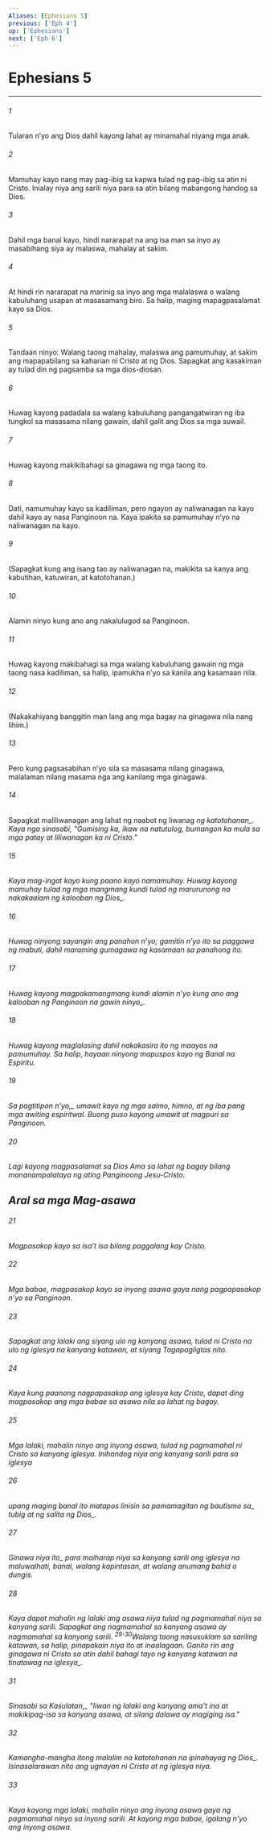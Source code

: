 ```yaml
---
Aliases: [Ephesians 5]
previous: ['Eph 4']
up: ['Ephesians']
next: ['Eph 6']
---
```

# Ephesians 5

***






















###### 1 










Tularan nʼyo ang Dios dahil kayong lahat ay minamahal niyang mga anak. 





















###### 2 










Mamuhay kayo nang may pag-ibig sa kapwa tulad ng pag-ibig sa atin ni Cristo. Inialay niya ang sarili niya para sa atin bilang mabangong handog sa Dios. 





















###### 3 










Dahil mga banal kayo, hindi nararapat na ang isa man sa inyo ay masabihang siya ay malaswa, mahalay at sakim. 





















###### 4 










At hindi rin nararapat na marinig sa inyo ang mga malalaswa o walang kabuluhang usapan at masasamang biro. Sa halip, maging mapagpasalamat kayo sa Dios. 





















###### 5 










Tandaan ninyo: Walang taong mahalay, malaswa ang pamumuhay, at sakim ang mapapabilang sa kaharian ni Cristo at ng Dios. Sapagkat ang kasakiman ay tulad din ng pagsamba sa mga dios-diosan. 





















###### 6 










Huwag kayong padadala sa walang kabuluhang pangangatwiran ng iba tungkol sa masasama nilang gawain, dahil galit ang Dios sa mga suwail. 





















###### 7 










Huwag kayong makikibahagi sa ginagawa ng mga taong ito. 





















###### 8 










Dati, namumuhay kayo sa kadiliman, pero ngayon ay naliwanagan na kayo dahil kayo ay nasa Panginoon na. Kaya ipakita sa pamumuhay nʼyo na naliwanagan na kayo. 





















###### 9 










(Sapagkat kung ang isang tao ay naliwanagan na, makikita sa kanya ang kabutihan, katuwiran, at katotohanan.) 





















###### 10 










Alamin ninyo kung ano ang nakalulugod sa Panginoon. 





















###### 11 










Huwag kayong makibahagi sa mga walang kabuluhang gawain ng mga taong nasa kadiliman, sa halip, ipamukha nʼyo sa kanila ang kasamaan nila. 





















###### 12 










(Nakakahiyang banggitin man lang ang mga bagay na ginagawa nila nang lihim.) 





















###### 13 










Pero kung pagsasabihan nʼyo sila sa masasama nilang ginagawa, malalaman nilang masama nga ang kanilang mga ginagawa. 





















###### 14 










Sapagkat maliliwanagan ang lahat ng naabot ng liwanag <i class="trans-change">ng katotohanan_. Kaya nga sinasabi, "Gumising ka, ikaw na natutulog, bumangon ka mula sa mga patay at liliwanagan ka ni Cristo." 





















###### 15 










Kaya mag-ingat kayo kung paano kayo namamuhay. Huwag kayong mamuhay tulad ng mga mangmang kundi tulad ng marurunong <i class="trans-change">na nakakaalam ng kalooban ng Dios_. 





















###### 16 










Huwag ninyong sayangin ang panahon nʼyo; gamitin nʼyo ito sa paggawa ng mabuti, dahil maraming gumagawa ng kasamaan sa panahong ito. 





















###### 17 










Huwag kayong magpakamangmang kundi alamin nʼyo kung ano ang kalooban ng Panginoon <i class="trans-change">na gawin ninyo_. 





















###### 18 










Huwag kayong maglalasing dahil nakakasira ito ng maayos na pamumuhay. Sa halip, hayaan ninyong mapuspos kayo ng Banal na Espiritu. 





















###### 19 










<i class="trans-change">Sa pagtitipon nʼyo,_ umawit kayo ng mga salmo, himno, at ng iba pang mga awiting espiritwal. Buong puso kayong umawit at magpuri sa Panginoon. 





















###### 20 










Lagi kayong magpasalamat sa Dios Ama sa lahat ng bagay bilang mananampalataya ng ating Panginoong Jesu-Cristo.

## Aral sa mga Mag-asawa 





















###### 21 










Magpasakop kayo sa isaʼt isa bilang paggalang kay Cristo. 





















###### 22 










Mga babae, magpasakop kayo sa inyong asawa gaya nang pagpapasakop nʼyo sa Panginoon. 





















###### 23 










Sapagkat ang lalaki ang siyang ulo ng kanyang asawa, tulad ni Cristo na ulo ng iglesya na kanyang katawan, at siyang Tagapagligtas nito. 





















###### 24 










Kaya kung paanong nagpapasakop ang iglesya kay Cristo, dapat ding magpasakop ang mga babae sa asawa nila sa lahat ng bagay. 





















###### 25 










Mga lalaki, mahalin ninyo ang inyong asawa, tulad ng pagmamahal ni Cristo sa kanyang iglesya. Inihandog niya ang kanyang sarili para sa iglesya 





















###### 26 










upang maging banal ito matapos linisin sa pamamagitan ng <i class="trans-change">bautismo sa_ tubig at ng salita <i class="trans-change">ng Dios_. 





















###### 27 










<i class="trans-change">Ginawa niya ito_ para maiharap niya sa kanyang sarili ang iglesya na maluwalhati, banal, walang kapintasan, at walang anumang bahid o dungis. 





















###### 28 










Kaya dapat mahalin ng lalaki ang asawa niya tulad ng pagmamahal niya sa kanyang sarili. Sapagkat ang nagmamahal sa kanyang asawa ay nagmamahal sa kanyang sarili. <sup class="versenum">29-30</sup>Walang taong nasusuklam sa sariling katawan, sa halip, pinapakain niya ito at inaalagaan. Ganito rin ang ginagawa ni Cristo sa atin dahil bahagi tayo ng kanyang katawan <i class="trans-change">na tinatawag na iglesya_. 





















###### 31 










<i class="trans-change">Sinasabi sa Kasulatan,_ "Iiwan ng lalaki ang kanyang amaʼt ina at makikipag-isa sa kanyang asawa, at silang dalawa ay magiging isa." 





















###### 32 










Kamangha-mangha itong malalim na katotohanan na ipinahayag <i class="trans-change">ng Dios_. Isinasalarawan nito ang ugnayan ni Cristo at ng iglesya niya. 





















###### 33 










Kaya kayong mga lalaki, mahalin ninyo ang inyong asawa gaya ng pagmamahal ninyo sa inyong sarili. At kayong mga babae, igalang nʼyo ang inyong asawa.
